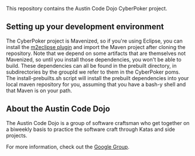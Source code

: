 This repository contains the Austin Code Dojo CyberPoker project. 

Setting up your development environment
---------------------------------------
The CyberPoker project is Mavenized, so if you're using Eclipse, you can
install the [m2eclipse plugin](http://m2eclipse.sonatype.org) and import the
Maven project after cloning the repository. Note that we depend on some
artifacts that are themselves not Mavenized, so until you install those
dependencies, you won't be able to build. These dependencies can all be found
in the prebuilt directory, in subdirectories by the groupId we refer to them
in the CyberPoker poms. The install-prebuilts.sh script will install the
prebuilt dependencies into your local maven repository for you, assuming that
you have a bash-y shell and that Maven is on your path.

About the Austin Code Dojo
--------------------------

The Austin Code Dojo is a group of software craftsman who get together on a
biweekly basis to practice the software craft through Katas and side projects.

For more information, check out the [Google
Group](http://groups.google.com/group/austin-code-dojo).
